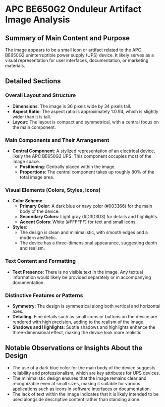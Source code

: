 # APC BE650G2 Onduleur Artifact Image Analysis

## Summary of Main Content and Purpose
The image appears to be a small icon or artifact related to the APC BE650G2 uninterruptible power supply (UPS) device. It likely serves as a visual representation for user interfaces, documentation, or marketing materials.

## Detailed Sections

### Overall Layout and Structure
- **Dimensions**: The image is 36 pixels wide by 34 pixels tall.
- **Aspect Ratio**: The aspect ratio is approximately 1:0.94, which is slightly wider than it is tall.
- **Layout**: The layout is compact and symmetrical, with a central focus on the main component.

### Main Components and Their Arrangement
- **Central Component**: A stylized representation of an electrical device, likely the APC BE650G2 UPS. This component occupies most of the image space.
  - **Positioning**: Centrally placed within the image.
  - **Proportions**: The central component takes up roughly 80% of the total image area.

### Visual Elements (Colors, Styles, Icons)
- **Color Scheme**:
  - **Primary Color**: A dark blue or navy color (#003366) for the main body of the device.
  - **Secondary Colors**: Light gray (#D3D3D3) for details and highlights.
  - **Accent Colors**: White (#FFFFFF) for text and small icons.
- **Styles**:
  - The design is clean and minimalistic, with smooth edges and a modern aesthetic.
  - The device has a three-dimensional appearance, suggesting depth and realism.

### Text Content and Formatting
- **Text Presence**: There is no visible text in the image. Any textual information would likely be provided separately or in accompanying documentation.

### Distinctive Features or Patterns
- **Symmetry**: The design is symmetrical along both vertical and horizontal axes.
- **Detailing**: Fine details such as small icons or buttons on the device are rendered with high precision, adding to the realism of the image.
- **Shadows and Highlights**: Subtle shadows and highlights enhance the three-dimensional effect, making the device look more realistic.

## Notable Observations or Insights About the Design
- The use of a dark blue color for the main body of the device suggests reliability and professionalism, which are key attributes for UPS devices.
- The minimalistic design ensures that the image remains clear and recognizable even at small sizes, making it suitable for various applications such as icons in software interfaces or documentation.
- The lack of text within the image indicates that it is likely intended to be used alongside descriptive content rather than standing alone.
